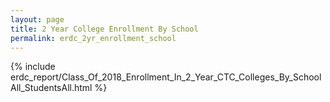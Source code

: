 ```yaml
---
layout: page
title: 2 Year College Enrollment By School
permalink: erdc_2yr_enrollment_school
---
```



{% include erdc_report/Class_Of_2018_Enrollment_In_2_Year_CTC_Colleges_By_SchoolAll_StudentsAll.html %}



